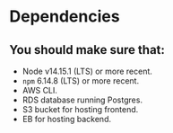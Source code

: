 # Dependencies

## You should make sure that:
- Node v14.15.1 (LTS) or more recent.
- `npm` 6.14.8 (LTS) or more recent.
- AWS CLI.
- RDS database running Postgres.
- S3 bucket for hosting frontend.
- EB for hosting backend.
